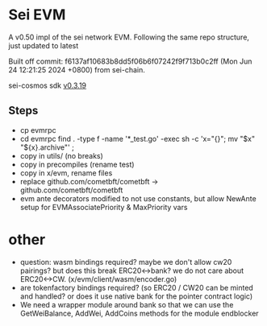 # Sei EVM

A v0.50 impl of the sei network EVM. Following the same repo structure, just updated to latest

Built off commit: f6137af10683b8dd5f06b6f07242f9f713b0c2ff (Mon Jun 24 12:21:25 2024 +0800) from sei-chain.

sei-cosmos sdk [v0.3.19](https://github.com/sei-protocol/sei-cosmos/tree/v0.3.19)

## Steps
- cp evmrpc
- cd evmrpc find . -type f -name '*_test.go' -exec sh -c 'x="{}"; mv "$x" "${x}.archive"' \;
- copy in utils/ (no breaks)
- copy in precompiles (rename test)
- copy in x/evm, rename files
- replace github.com/cometbft/cometbft -> github.com/cometbft/cometbft
- evm ante decorators modified to not use constants, but allow NewAnte setup for EVMAssociatePriority & MaxPriority vars


# other
- question: wasm bindings required? maybe we don't allow cw20 pairings? but does this break ERC20<->bank? we do not care about ERC20<->CW. (x/evm/client/wasm/encoder.go)
- are tokenfactory bindings required? (so ERC20 / CW20 can be minted and handled? or does it use native bank for the pointer contract logic)
- We need a wrapper module around bank so that we can use the GetWeiBalance, AddWei, AddCoins methods for the module endblocker
